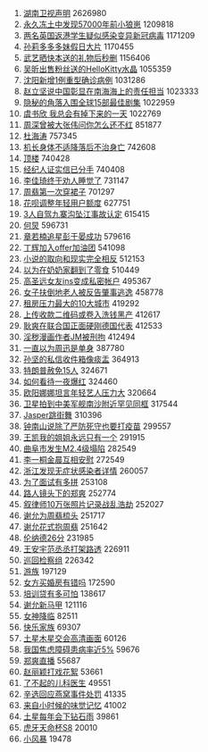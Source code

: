 1. [湖南卫视声明](https://s.weibo.com/weibo?q=%23%E6%B9%96%E5%8D%97%E5%8D%AB%E8%A7%86%E5%A3%B0%E6%98%8E%23&Refer=top) 2626980
1. [永久冻土中发现57000年前小狼崽](https://s.weibo.com/weibo?q=%23%E6%B0%B8%E4%B9%85%E5%86%BB%E5%9C%9F%E4%B8%AD%E5%8F%91%E7%8E%B057000%E5%B9%B4%E5%89%8D%E5%B0%8F%E7%8B%BC%E5%B4%BD%23&Refer=top) 1209818
1. [两名英国返港学生疑似感染变异新冠病毒](https://s.weibo.com/weibo?q=%23%E4%B8%A4%E5%90%8D%E8%8B%B1%E5%9B%BD%E8%BF%94%E6%B8%AF%E5%AD%A6%E7%94%9F%E7%96%91%E4%BC%BC%E6%84%9F%E6%9F%93%E5%8F%98%E5%BC%82%E6%96%B0%E5%86%A0%E7%97%85%E6%AF%92%23&Refer=top) 1171209
1. [孙莉多多多妹假日大片](https://s.weibo.com/weibo?q=%23%E5%AD%99%E8%8E%89%E5%A4%9A%E5%A4%9A%E5%A4%9A%E5%A6%B9%E5%81%87%E6%97%A5%E5%A4%A7%E7%89%87%23&Refer=top) 1170455
1. [武艺晒快本送的礼物后秒删](https://s.weibo.com/weibo?q=%23%E6%AD%A6%E8%89%BA%E6%99%92%E5%BF%AB%E6%9C%AC%E9%80%81%E7%9A%84%E7%A4%BC%E7%89%A9%E5%90%8E%E7%A7%92%E5%88%A0%23&Refer=top) 1156406
1. [吴昕出售粉丝送的HelloKitty水晶](https://s.weibo.com/weibo?q=%23%E5%90%B4%E6%98%95%E5%87%BA%E5%94%AE%E7%B2%89%E4%B8%9D%E9%80%81%E7%9A%84HelloKitty%E6%B0%B4%E6%99%B6%23&Refer=top) 1055359
1. [沈阳新增1例重型确诊病例](https://s.weibo.com/weibo?q=%23%E6%B2%88%E9%98%B3%E6%96%B0%E5%A2%9E1%E4%BE%8B%E9%87%8D%E5%9E%8B%E7%A1%AE%E8%AF%8A%E7%97%85%E4%BE%8B%23&Refer=top) 1031286
1. [赵立坚说中国彰显在南海海上的责任担当](https://s.weibo.com/weibo?q=%23%E8%B5%B5%E7%AB%8B%E5%9D%9A%E8%AF%B4%E4%B8%AD%E5%9B%BD%E5%BD%B0%E6%98%BE%E5%9C%A8%E5%8D%97%E6%B5%B7%E6%B5%B7%E4%B8%8A%E7%9A%84%E8%B4%A3%E4%BB%BB%E6%8B%85%E5%BD%93%23&Refer=top) 1023333
1. [隐秘的角落入围全球15部最佳剧集](https://s.weibo.com/weibo?q=%23%E9%9A%90%E7%A7%98%E7%9A%84%E8%A7%92%E8%90%BD%E5%85%A5%E5%9B%B4%E5%85%A8%E7%90%8315%E9%83%A8%E6%9C%80%E4%BD%B3%E5%89%A7%E9%9B%86%23&Refer=top) 1022959
1. [虞书欣 我总会有掉下来的一天](https://s.weibo.com/weibo?q=%E8%99%9E%E4%B9%A6%E6%AC%A3%20%E6%88%91%E6%80%BB%E4%BC%9A%E6%9C%89%E6%8E%89%E4%B8%8B%E6%9D%A5%E7%9A%84%E4%B8%80%E5%A4%A9&Refer=top) 1022769
1. [周深曾被大张伟问你怎么还不红](https://s.weibo.com/weibo?q=%23%E5%91%A8%E6%B7%B1%E6%9B%BE%E8%A2%AB%E5%A4%A7%E5%BC%A0%E4%BC%9F%E9%97%AE%E4%BD%A0%E6%80%8E%E4%B9%88%E8%BF%98%E4%B8%8D%E7%BA%A2%23&Refer=top) 851877
1. [杜海涛](https://s.weibo.com/weibo?q=%E6%9D%9C%E6%B5%B7%E6%B6%9B&Refer=top) 757345
1. [机长身体不适降落后不治身亡](https://s.weibo.com/weibo?q=%23%E6%9C%BA%E9%95%BF%E8%BA%AB%E4%BD%93%E4%B8%8D%E9%80%82%E9%99%8D%E8%90%BD%E5%90%8E%E4%B8%8D%E6%B2%BB%E8%BA%AB%E4%BA%A1%23&Refer=top) 742608
1. [顶楼](https://s.weibo.com/weibo?q=%E9%A1%B6%E6%A5%BC&Refer=top) 740428
1. [经纪人证实信已分手](https://s.weibo.com/weibo?q=%23%E7%BB%8F%E7%BA%AA%E4%BA%BA%E8%AF%81%E5%AE%9E%E4%BF%A1%E5%B7%B2%E5%88%86%E6%89%8B%23&Refer=top) 740408
1. [李佳琦终于劝人睡觉了](https://s.weibo.com/weibo?q=%23%E6%9D%8E%E4%BD%B3%E7%90%A6%E7%BB%88%E4%BA%8E%E5%8A%9D%E4%BA%BA%E7%9D%A1%E8%A7%89%E4%BA%86%23&Refer=top) 731147
1. [周翡第一次穿裙子](https://s.weibo.com/weibo?q=%23%E5%91%A8%E7%BF%A1%E7%AC%AC%E4%B8%80%E6%AC%A1%E7%A9%BF%E8%A3%99%E5%AD%90%23&Refer=top) 701297
1. [花呗调整年轻用户额度](https://s.weibo.com/weibo?q=%23%E8%8A%B1%E5%91%97%E8%B0%83%E6%95%B4%E5%B9%B4%E8%BD%BB%E7%94%A8%E6%88%B7%E9%A2%9D%E5%BA%A6%23&Refer=top) 627751
1. [3人自驾九寨沟坠江事故认定](https://s.weibo.com/weibo?q=%233%E4%BA%BA%E8%87%AA%E9%A9%BE%E4%B9%9D%E5%AF%A8%E6%B2%9F%E5%9D%A0%E6%B1%9F%E4%BA%8B%E6%95%85%E8%AE%A4%E5%AE%9A%23&Refer=top) 615415
1. [何炅](https://s.weibo.com/weibo?q=%E4%BD%95%E7%82%85&Refer=top) 596731
1. [章若楠追星彭于晏成功](https://s.weibo.com/weibo?q=%23%E7%AB%A0%E8%8B%A5%E6%A5%A0%E8%BF%BD%E6%98%9F%E5%BD%AD%E4%BA%8E%E6%99%8F%E6%88%90%E5%8A%9F%23&Refer=top) 579616
1. [丁辉加入offer加油团](https://s.weibo.com/weibo?q=%E4%B8%81%E8%BE%89%E5%8A%A0%E5%85%A5offer%E5%8A%A0%E6%B2%B9%E5%9B%A2&Refer=top) 541098
1. [小说的取向和现实完全相反](https://s.weibo.com/weibo?q=%23%E5%B0%8F%E8%AF%B4%E7%9A%84%E5%8F%96%E5%90%91%E5%92%8C%E7%8E%B0%E5%AE%9E%E5%AE%8C%E5%85%A8%E7%9B%B8%E5%8F%8D%23&Refer=top) 512153
1. [以为在奶奶家翻到了零食](https://s.weibo.com/weibo?q=%23%E4%BB%A5%E4%B8%BA%E5%9C%A8%E5%A5%B6%E5%A5%B6%E5%AE%B6%E7%BF%BB%E5%88%B0%E4%BA%86%E9%9B%B6%E9%A3%9F%23&Refer=top) 510449
1. [高圣远女友ins变成私密帐户](https://s.weibo.com/weibo?q=%E9%AB%98%E5%9C%A3%E8%BF%9C%E5%A5%B3%E5%8F%8Bins%E5%8F%98%E6%88%90%E7%A7%81%E5%AF%86%E5%B8%90%E6%88%B7&Refer=top) 495367
1. [女子扶倒地老人被反告肇事逃逸](https://s.weibo.com/weibo?q=%23%E5%A5%B3%E5%AD%90%E6%89%B6%E5%80%92%E5%9C%B0%E8%80%81%E4%BA%BA%E8%A2%AB%E5%8F%8D%E5%91%8A%E8%82%87%E4%BA%8B%E9%80%83%E9%80%B8%23&Refer=top) 458778
1. [租房压力最大的10大城市](https://s.weibo.com/weibo?q=%23%E7%A7%9F%E6%88%BF%E5%8E%8B%E5%8A%9B%E6%9C%80%E5%A4%A7%E7%9A%8410%E5%A4%A7%E5%9F%8E%E5%B8%82%23&Refer=top) 419292
1. [上传收款二维码或卷入洗钱黑产](https://s.weibo.com/weibo?q=%23%E4%B8%8A%E4%BC%A0%E6%94%B6%E6%AC%BE%E4%BA%8C%E7%BB%B4%E7%A0%81%E6%88%96%E5%8D%B7%E5%85%A5%E6%B4%97%E9%92%B1%E9%BB%91%E4%BA%A7%23&Refer=top) 412617
1. [耿爽在联合国正面硬刚德国代表](https://s.weibo.com/weibo?q=%23%E8%80%BF%E7%88%BD%E5%9C%A8%E8%81%94%E5%90%88%E5%9B%BD%E6%AD%A3%E9%9D%A2%E7%A1%AC%E5%88%9A%E5%BE%B7%E5%9B%BD%E4%BB%A3%E8%A1%A8%23&Refer=top) 412533
1. [淫秽漫画作者JM被刑拘](https://s.weibo.com/weibo?q=%23%E6%B7%AB%E7%A7%BD%E6%BC%AB%E7%94%BB%E4%BD%9C%E8%80%85JM%E8%A2%AB%E5%88%91%E6%8B%98%23&Refer=top) 412494
1. [一直以为周迅是单身](https://s.weibo.com/weibo?q=%23%E4%B8%80%E7%9B%B4%E4%BB%A5%E4%B8%BA%E5%91%A8%E8%BF%85%E6%98%AF%E5%8D%95%E8%BA%AB%23&Refer=top) 387780
1. [孙坚的私信收件箱像痰盂](https://s.weibo.com/weibo?q=%23%E5%AD%99%E5%9D%9A%E7%9A%84%E7%A7%81%E4%BF%A1%E6%94%B6%E4%BB%B6%E7%AE%B1%E5%83%8F%E7%97%B0%E7%9B%82%23&Refer=top) 364913
1. [特朗普赦免15人](https://s.weibo.com/weibo?q=%23%E7%89%B9%E6%9C%97%E6%99%AE%E8%B5%A6%E5%85%8D15%E4%BA%BA%23&Refer=top) 324671
1. [如何看待一夜爆红](https://s.weibo.com/weibo?q=%23%E5%A6%82%E4%BD%95%E7%9C%8B%E5%BE%85%E4%B8%80%E5%A4%9C%E7%88%86%E7%BA%A2%23&Refer=top) 324460
1. [欧阳娜娜坦言年轻艺人压力大](https://s.weibo.com/weibo?q=%23%E6%AC%A7%E9%98%B3%E5%A8%9C%E5%A8%9C%E5%9D%A6%E8%A8%80%E5%B9%B4%E8%BD%BB%E8%89%BA%E4%BA%BA%E5%8E%8B%E5%8A%9B%E5%A4%A7%23&Refer=top) 320664
1. [卫星拍到中美军舰南沙附近罕见同框](https://s.weibo.com/weibo?q=%E5%8D%AB%E6%98%9F%E6%8B%8D%E5%88%B0%E4%B8%AD%E7%BE%8E%E5%86%9B%E8%88%B0%E5%8D%97%E6%B2%99%E9%99%84%E8%BF%91%E7%BD%95%E8%A7%81%E5%90%8C%E6%A1%86&Refer=top) 317544
1. [Jasper跳街舞](https://s.weibo.com/weibo?q=Jasper%E8%B7%B3%E8%A1%97%E8%88%9E&Refer=top) 310396
1. [钟南山说除了严防死守也要打疫苗](https://s.weibo.com/weibo?q=%23%E9%92%9F%E5%8D%97%E5%B1%B1%E8%AF%B4%E9%99%A4%E4%BA%86%E4%B8%A5%E9%98%B2%E6%AD%BB%E5%AE%88%E4%B9%9F%E8%A6%81%E6%89%93%E7%96%AB%E8%8B%97%23&Refer=top) 299557
1. [王凯我的姐姐永远只有一个](https://s.weibo.com/weibo?q=%23%E7%8E%8B%E5%87%AF%E6%88%91%E7%9A%84%E5%A7%90%E5%A7%90%E6%B0%B8%E8%BF%9C%E5%8F%AA%E6%9C%89%E4%B8%80%E4%B8%AA%23&Refer=top) 291915
1. [曲阜市发生M2.4级塌陷](https://s.weibo.com/weibo?q=%E6%9B%B2%E9%98%9C%E5%B8%82%E5%8F%91%E7%94%9FM2.4%E7%BA%A7%E5%A1%8C%E9%99%B7&Refer=top) 282549
1. [李一桐金晨互相安慰](https://s.weibo.com/weibo?q=%23%E6%9D%8E%E4%B8%80%E6%A1%90%E9%87%91%E6%99%A8%E4%BA%92%E7%9B%B8%E5%AE%89%E6%85%B0%23&Refer=top) 272549
1. [浙江发现无症状感染者详情](https://s.weibo.com/weibo?q=%23%E6%B5%99%E6%B1%9F%E5%8F%91%E7%8E%B0%E6%97%A0%E7%97%87%E7%8A%B6%E6%84%9F%E6%9F%93%E8%80%85%E8%AF%A6%E6%83%85%23&Refer=top) 260057
1. [为了面试有多拼](https://s.weibo.com/weibo?q=%23%E4%B8%BA%E4%BA%86%E9%9D%A2%E8%AF%95%E6%9C%89%E5%A4%9A%E6%8B%BC%23&Refer=top) 253108
1. [路人镜头下的郑爽](https://s.weibo.com/weibo?q=%E8%B7%AF%E4%BA%BA%E9%95%9C%E5%A4%B4%E4%B8%8B%E7%9A%84%E9%83%91%E7%88%BD&Refer=top) 252774
1. [叙律师10万张照片记录战乱浩劫](https://s.weibo.com/weibo?q=%E5%8F%99%E5%BE%8B%E5%B8%8810%E4%B8%87%E5%BC%A0%E7%85%A7%E7%89%87%E8%AE%B0%E5%BD%95%E6%88%98%E4%B9%B1%E6%B5%A9%E5%8A%AB&Refer=top) 252027
1. [谢允为周翡梳头](https://s.weibo.com/weibo?q=%23%E8%B0%A2%E5%85%81%E4%B8%BA%E5%91%A8%E7%BF%A1%E6%A2%B3%E5%A4%B4%23&Refer=top) 251717
1. [谢允花式抱周翡](https://s.weibo.com/weibo?q=%23%E8%B0%A2%E5%85%81%E8%8A%B1%E5%BC%8F%E6%8A%B1%E5%91%A8%E7%BF%A1%23&Refer=top) 251642
1. [伦纳德26分](https://s.weibo.com/weibo?q=%E4%BC%A6%E7%BA%B3%E5%BE%B726%E5%88%86&Refer=top) 231985
1. [王安宇范丞丞打架路透](https://s.weibo.com/weibo?q=%23%E7%8E%8B%E5%AE%89%E5%AE%87%E8%8C%83%E4%B8%9E%E4%B8%9E%E6%89%93%E6%9E%B6%E8%B7%AF%E9%80%8F%23&Refer=top) 226911
1. [巡回检察组](https://s.weibo.com/weibo?q=%E5%B7%A1%E5%9B%9E%E6%A3%80%E5%AF%9F%E7%BB%84&Refer=top) 226342
1. [游族](https://s.weibo.com/weibo?q=%E6%B8%B8%E6%97%8F&Refer=top) 197129
1. [女方买婚房有错吗](https://s.weibo.com/weibo?q=%23%E5%A5%B3%E6%96%B9%E4%B9%B0%E5%A9%9A%E6%88%BF%E6%9C%89%E9%94%99%E5%90%97%23&Refer=top) 172590
1. [培训贷有多可怕](https://s.weibo.com/weibo?q=%E5%9F%B9%E8%AE%AD%E8%B4%B7%E6%9C%89%E5%A4%9A%E5%8F%AF%E6%80%95&Refer=top) 138617
1. [谢允新马甲](https://s.weibo.com/weibo?q=%23%E8%B0%A2%E5%85%81%E6%96%B0%E9%A9%AC%E7%94%B2%23&Refer=top) 121116
1. [女神降临](https://s.weibo.com/weibo?q=%E5%A5%B3%E7%A5%9E%E9%99%8D%E4%B8%B4&Refer=top) 82511
1. [快乐家族](https://s.weibo.com/weibo?q=%E5%BF%AB%E4%B9%90%E5%AE%B6%E6%97%8F&Refer=top) 69307
1. [土星木星交会高清画面](https://s.weibo.com/weibo?q=%23%E5%9C%9F%E6%98%9F%E6%9C%A8%E6%98%9F%E4%BA%A4%E4%BC%9A%E9%AB%98%E6%B8%85%E7%94%BB%E9%9D%A2%23&Refer=top) 60126
1. [我国焦虑障碍患病率近5%](https://s.weibo.com/weibo?q=%23%E6%88%91%E5%9B%BD%E7%84%A6%E8%99%91%E9%9A%9C%E7%A2%8D%E6%82%A3%E7%97%85%E7%8E%87%E8%BF%915%25%23&Refer=top) 59676
1. [郑爽直播](https://s.weibo.com/weibo?q=%E9%83%91%E7%88%BD%E7%9B%B4%E6%92%AD&Refer=top) 55687
1. [赵丽颖打戏花絮](https://s.weibo.com/weibo?q=%23%E8%B5%B5%E4%B8%BD%E9%A2%96%E6%89%93%E6%88%8F%E8%8A%B1%E7%B5%AE%23&Refer=top) 53661
1. [了不起的儿科医生](https://s.weibo.com/weibo?q=%E4%BA%86%E4%B8%8D%E8%B5%B7%E7%9A%84%E5%84%BF%E7%A7%91%E5%8C%BB%E7%94%9F&Refer=top) 49551
1. [辛选回应燕窝事件处罚](https://s.weibo.com/weibo?q=%23%E8%BE%9B%E9%80%89%E5%9B%9E%E5%BA%94%E7%87%95%E7%AA%9D%E4%BA%8B%E4%BB%B6%E5%A4%84%E7%BD%9A%23&Refer=top) 41335
1. [来自小时候的味觉记忆](https://s.weibo.com/weibo?q=%23%E6%9D%A5%E8%87%AA%E5%B0%8F%E6%97%B6%E5%80%99%E7%9A%84%E5%91%B3%E8%A7%89%E8%AE%B0%E5%BF%86%23&Refer=top) 41002
1. [土星每年会下钻石雨](https://s.weibo.com/weibo?q=%23%E5%9C%9F%E6%98%9F%E6%AF%8F%E5%B9%B4%E4%BC%9A%E4%B8%8B%E9%92%BB%E7%9F%B3%E9%9B%A8%23&Refer=top) 39861
1. [虎牙天命杯S8](https://s.weibo.com/weibo?q=%E8%99%8E%E7%89%99%E5%A4%A9%E5%91%BD%E6%9D%AFS8&Refer=top) 20010
1. [小风暴](https://s.weibo.com/weibo?q=%E5%B0%8F%E9%A3%8E%E6%9A%B4&Refer=top) 19478